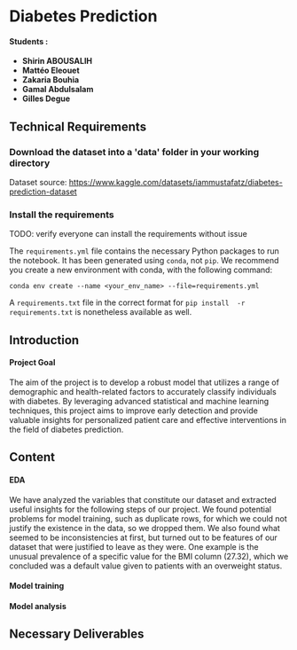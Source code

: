 # Diabetes Prediction

#### Students : 
- **Shirin ABOUSALIH** 
- **Mattéo Eleouet**
- **Zakaria Bouhia**
- **Gamal Abdulsalam**
- **Gilles Degue**

## Technical Requirements

### Download the dataset into a 'data' folder in your working directory

Dataset source:
https://www.kaggle.com/datasets/iammustafatz/diabetes-prediction-dataset

### Install the requirements

TODO: verify everyone can install the requirements without issue

The `requirements.yml` file contains the necessary Python packages 
to run the notebook.
It has been generated using `conda`, not `pip`.
We recommend you create a new environment with conda, with the 
following command:

`conda env create --name <your_env_name> --file=requirements.yml`

A `requirements.txt` file in the correct format for `pip install 
-r requirements.txt` is nonetheless available as well.

## Introduction
#### Project Goal
The aim of the project is to develop a robust model that utilizes a range 
of demographic and health-related factors to accurately classify 
individuals with diabetes. By leveraging advanced 
statistical and machine learning techniques, this project aims to improve 
early detection and provide valuable insights for personalized patient 
care and effective interventions in the field of diabetes prediction.


## Content
#### EDA

We have analyzed the variables that constitute our dataset and extracted useful insights
for the following steps of our project. We found potential problems for model training,
such as duplicate rows, for which we could not justify the existence in the data, 
so we dropped them. We also found what seemed to be inconsistencies at first, but turned 
out to be features of our dataset that were justified to leave as they were. One example is
the unusual prevalence of a specific value for the BMI column (27.32), which we concluded was a 
default value given to patients with an overweight status.



#### Model training
#### Model analysis

## Necessary Deliverables
